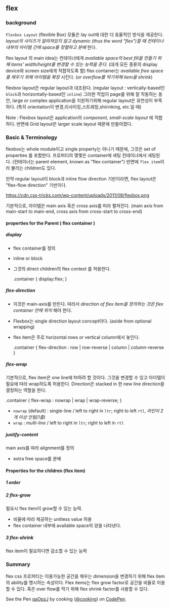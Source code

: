 ## flex

### background

`Flexbox Layout` (flexible Box) 모듈은 lay out에 대한 더 효율적인 방식을 제공한다. *layout의 사이즈가 알려져있지 않고 dynamic (thus the word "flex")할 때 컨테이너 내부의 아이템 간에 space를 정렬하고 분배* 한다.

flex layout 의 main idea는 컨테이너에게 *available space의 best fill을 만들기 위해 items' width/height를 변경할 수 있는 능력을 준다*. (대개 모든 종류의 display device와 screen size에게 적합하도록 함) flex container는 *available free space를 채우기 위해 아이템을 확장* 시킨다. (*or overflow를 막기위해 item을 shrink*)

flexbox layout은 regular layout과 대조된다.
(regular layout : vertically-based인 `block`과 horizontally-based인 `inline`) 그러한 작업이 page를 위해 잘 작동하는 동안, large or complex application을 지원하기위해 regular layout은 유연성이 부족하다. (특히 orientation이 변경,리사이징,스트레칭,shirinking, etc.일 때)

Note : Flexbox layout은 application의 *component, small-scale layout* 에 적합하다. 반면에 Grid layout은 larger scale layout 때문에 만들어졌다.


### Basic & Terminology

flexbox는 whole module이고 single property는 아니기 때문에, 그것은 set of properties 를 포함한다. 프로퍼티의 몇몇은 container에 세팅 컨테이너에서 세팅된다.
(컨테이너는 parent element, known as "flex container") 반면에 `flex item`이라 불리는 children도 있다.

만약 regular layout이 block과 inline flow direction 기반이라면,
flex layout은 "flex-flow direction" 기반이다.

https://cdn.css-tricks.com/wp-content/uploads/2011/08/flexbox.png

기본적으로, 아이템은 main axis 혹은 cross axis를 따라 펼쳐진다.
(main axis from main-start to main-end, cross axis from cross-start to cross-end)

#### properties for the Parent ( flex container )

##### display

- flex container를 정의
- inline or block
- 그것의 direct children의 flex context 를 허용한다.

  .container {
    display:flex;
  }

##### flex-direction

- 이것은 main-axis를 만든다. 따라서 *direction of flex item을 정의하는 것은 flex container 안에 위치* 해야 한다.
- Flexbox는 single direction layout concept이다. (aside from optional wrapping)
- flex item은 주로 horizontal rows or vertical column에서 놓인다.

  .container {
    flex-direction : row | row-reverse | column | column-reverse
  }

##### flex-wrap

기본적으로, flex item은 one line에 fit하려 할 것이다. 그것을 변경할 수 있고 아이템이 필요에 따라 wrap하도록 허용한다. Direction은 stacked in 한 new line direction을 결정하는 역할을 한다.

  .container {
    flex-wrap : nowrap | wrap | wrap-reverse;
  }

  - `nowrap` (default) : single-line / left to right in `ltr`; right to left `rtl`, *라인이 2개 이상 안됨(1줄)*
  - `wrap` : *multi-line* / left to right in `ltr`; right to left in `rtl`

##### justify-content
main axis를 따라 alignment를 정의
- extra free space를 분배


#### Properties for the children (flex item)

##### 1 order
##### 2 flex-grow
필요시 flex item이 grow할 수 있는 능력.
- 비율에 따라 제공하는 unitless value 허용
- flex container 내부에 available space의 양을 나타낸다.
##### 3 flex-shrink
flex item이 필요하다면 감소할 수 있는 능력



### Summary
flex css 프로퍼티는 이용가능한 공간을 채우는 dimension을 변경하기 위해 flex item의 ability를 명시하는 속성이다. Flex items는 flex grow factor로 공간을 비율로 이용할 수 있다. 혹은 over flow를 막기 위해 flex shrink factor를 사용할 수 있다.






<p data-height="265" data-theme-id="0" data-slug-hash="qaOpzJ" data-default-tab="html" data-user="cooking" data-embed-version="2" class="codepen">See the Pen <a href="http://codepen.io/cooking/pen/qaOpzJ/">qaOpzJ</a> by cooking (<a href="http://codepen.io/cooking">@cooking</a>) on <a href="http://codepen.io">CodePen</a>.</p>
<script async src="//assets.codepen.io/assets/embed/ei.js"></script>
